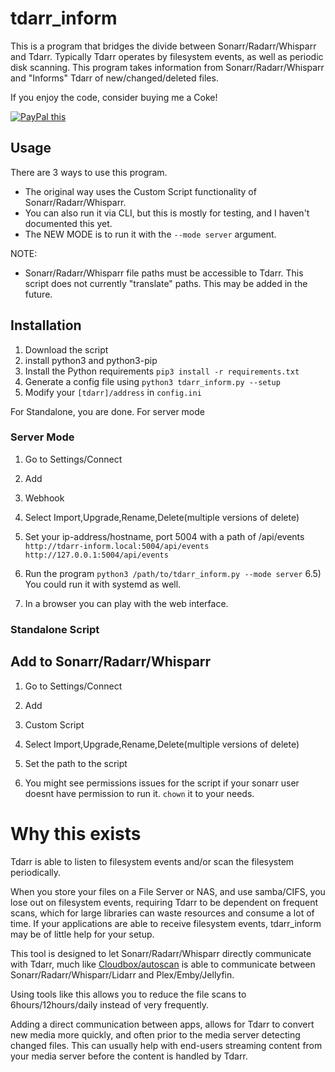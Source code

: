 # tdarr_inform

This is a program that bridges the divide between Sonarr/Radarr/Whisparr and Tdarr.
Typically Tdarr operates by filesystem events, as well as periodic disk scanning.
This program takes information from Sonarr/Radarr/Whisparr and "Informs" Tdarr of new/changed/deleted files.

If you enjoy the code, consider buying me a Coke!

<a href="https://www.paypal.com/donate?business=KEGJAGZK4NHWJ&currency_code=USD"
target="_blank">
<img src="https://www.paypalobjects.com/en_US/GB/i/btn/btn_donateCC_LG.gif" alt="PayPal this"
title="PayPal – The safer, easier way to pay online!" border="0" />
</a>

## Usage

There are 3 ways to use this program.
* The original way uses the Custom Script functionality of Sonarr/Radarr/Whisparr.
* You can also run it via CLI, but this is mostly for testing, and I haven't documented this yet.
* The NEW MODE is to run it with the `--mode server` argument.

NOTE:
* Sonarr/Radarr/Whisparr file paths must be accessible to Tdarr. This script does not currently "translate" paths. This may be added in the future.


## Installation

1) Download the script
2) install python3 and python3-pip
3) Install the Python requirements `pip3 install -r requirements.txt`
4) Generate a config file using `python3 tdarr_inform.py --setup`
5) Modify your `[tdarr]/address` in `config.ini`

For Standalone, you are done. For server mode

### Server Mode

1) Go to Settings/Connect
2) Add
3) Webhook
4) Select Import,Upgrade,Rename,Delete(multiple versions of delete)
5) Set your ip-address/hostname, port 5004 with a path of /api/events
  `http://tdarr-inform.local:5004/api/events`
  `http://127.0.0.1:5004/api/events`

6) Run the program `python3 /path/to/tdarr_inform.py --mode server`
6.5) You could run it with systemd as well.
7) In a browser you can play with the web interface.

### Standalone Script

## Add to Sonarr/Radarr/Whisparr
1) Go to Settings/Connect
2) Add
3) Custom Script
4) Select Import,Upgrade,Rename,Delete(multiple versions of delete)
5) Set the path to the script

6) You might see permissions issues for the script if your sonarr user doesnt have permission to run it. `chown` it to your needs.


# Why this exists

Tdarr is able to listen to filesystem events and/or scan the filesystem periodically.

When you store your files on a File Server or NAS, and use samba/CIFS, you lose out on filesystem events, requiring Tdarr to be dependent on frequent scans, which for large libraries can waste resources and consume a lot of time. If your applications are able to receive filesystem events, tdarr_inform may be of little help for your setup.

This tool is designed to let Sonarr/Radarr/Whisparr directly communicate with Tdarr, much like [Cloudbox/autoscan](https://github.com/Cloudbox/autoscan) is able to communicate between Sonarr/Radarr/Whisparr/Lidarr and Plex/Emby/Jellyfin.

Using tools like this allows you to reduce the file scans to 6hours/12hours/daily instead of very frequently.

Adding a direct communication between apps, allows for Tdarr to convert new media more quickly, and often prior to the media server detecting changed files. This can usually help with end-users streaming content from your media server before the content is handled by Tdarr.
